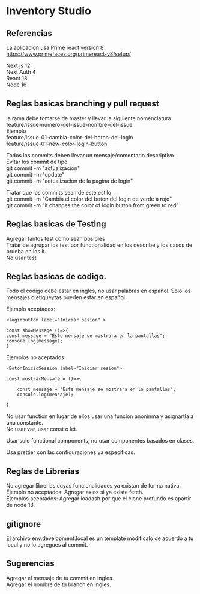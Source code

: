 # Inventory Studio

## Referencias

La aplicacion usa Prime react version 8  
https://www.primefaces.org/primereact-v8/setup/

Next js 12  
Next Auth 4  
React 18  
Node 16

## Reglas basicas branching y pull request

la rama debe tomarse de master y llevar la siguiente nomenclatura  
feature/issue-numero-del-issue-nombre-del-issue  
Ejemplo  
feature/issue-01-cambia-color-del-boton-del-login  
feature/issue-01-new-color-login-button

Todos los commits deben llevar un mensaje/comentario descriptivo.  
Evitar los commit de tipo  
git commit -m "actualizacion"  
git commit -m "update"  
git commit -m "actualizacion de la pagina de login"

Tratar que los commits sean de este estilo  
git commit -m "Cambia el color del boton del login de verde a rojo"  
git commit -m "it changes the color of login button from green to red"

## Reglas basicas de Testing

Agregar tantos test como sean posibles  
Tratar de agrupar los test por functionalidad en los describe y los casos de prueba en los it.  
No usar test

## Reglas basicas de codigo.

Todo el codigo debe estar en ingles, no usar palabras en español. Solo los mensajes o etiqueytas pueden estar en español.

Ejemplo aceptados:

```
<loginbutton label="Iniciar sesion" >
```

```
const showMessage ()=>{
const message = "Este mensaje se mostrara en la pantallas";
console.log(message);
}

```

Ejemplos no aceptados

```
<BotonInicioSession label="Iniciar sesion">
```

```
const mostrarMensaje = ()=>{

    const mensaje = "Este mensaje se mostrara en la pantallas";
    console.log(mensaje);

}
```

No usar function en lugar de ellos usar una funcion anoninma y asignartla a una constante.  
No usar var, usar const o let.

Usar solo functional components, no usar componentes basados en clases.

Usa prettier con las configuraciones ya especificas.

## Reglas de Librerias

No agregar librerias cuyas funcionalidades ya existan de forma nativa.  
Ejemplo no aceptados: Agregar axios si ya existe fetch.  
Ejemplos aceptados: Agregar loadash por que el clone profundo es apartir de node 18.

## gitignore

El archivo env.development.local es un template modificalo de acuerdo a tu local y no lo agregues al commit.

## Sugerencias

Agregar el mensaje de tu commit en ingles.  
Agregar el nombre de tu branch en ingles.
